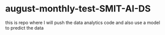 # august-monthly-test-SMIT-AI-DS
this is repo where I will push the data analytics code and also use a model to predict the data
